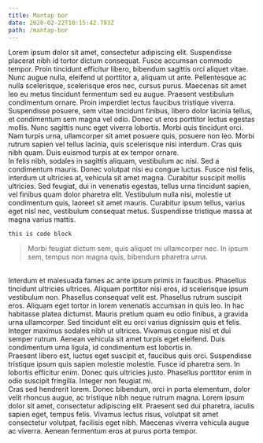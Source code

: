 ```yaml
---
title: Mantap bor
date: 2020-02-22T10:15:42.793Z
path: /mantap-bor
---
```

Lorem ipsum dolor sit amet, consectetur adipiscing elit. Suspendisse placerat nibh id tortor dictum consequat. Fusce accumsan commodo tempor. Proin tincidunt efficitur libero, bibendum sagittis orci aliquet vitae. Nunc augue nulla, eleifend ut porttitor a, aliquam ut ante. Pellentesque ac nulla scelerisque, scelerisque eros nec, cursus purus. Maecenas sit amet leo eu metus tincidunt fermentum sed eu augue. Praesent vestibulum condimentum ornare. Proin imperdiet lectus faucibus tristique viverra. Suspendisse posuere, sem vitae tincidunt finibus, libero dolor lacinia tellus, et condimentum sem magna vel odio. Donec ut eros porttitor lectus egestas mollis. Nunc sagittis nunc eget viverra lobortis. Morbi quis tincidunt orci. Nam turpis urna, ullamcorper sit amet posuere quis, posuere non leo. Morbi rutrum sapien vel tellus lacinia, quis scelerisque nisi interdum. Cras quis nibh quam. Duis euismod turpis at ex tempor ornare. <br/> In felis nibh, sodales in sagittis aliquam, vestibulum ac nisi. Sed a condimentum mauris. Donec volutpat nisi eu congue luctus. Fusce nisl felis, interdum ut ultricies at, vehicula sit amet magna. Curabitur suscipit mollis ultricies. Sed feugiat, dui in venenatis egestas, tellus urna tincidunt sapien, vel finibus quam dolor pharetra elit. Vestibulum nulla nisi, molestie ut condimentum quis, laoreet sit amet mauris. Curabitur ipsum tellus, varius eget nisl nec, vestibulum consequat metus. Suspendisse tristique massa at magna varius mattis. <br/>

`this is code block`

> Morbi feugiat dictum sem, quis aliquet mi ullamcorper nec. In ipsum sem, tempus non magna quis, bibendum pharetra urna. 

<br/> Interdum et malesuada fames ac ante ipsum primis in faucibus. Phasellus tincidunt ultricies ultrices. Aliquam porttitor nisi eros, id scelerisque ipsum vestibulum non. Phasellus consequat velit est. Phasellus rutrum suscipit eros. Aliquam eget tortor in lorem venenatis accumsan in quis leo. In hac habitasse platea dictumst. Mauris pretium quam eu odio finibus, a gravida urna ullamcorper. Sed tincidunt elit eu orci varius dignissim quis et felis. Integer maximus sodales nibh ut ultrices. Vivamus congue nisl et dui semper rutrum. Aenean vehicula sit amet turpis eget eleifend. Duis condimentum urna ligula, id condimentum est lobortis in. <br/> Praesent libero est, luctus eget suscipit et, faucibus quis orci. Suspendisse tristique ipsum quis sapien molestie molestie. Fusce id pharetra sem. In lobortis efficitur enim. Donec quis ultricies justo. Phasellus porttitor enim in odio suscipit fringilla. Integer non feugiat mi. <br> Cras sed hendrerit lorem. Donec bibendum, orci in porta elementum, dolor velit rhoncus augue, ac tristique nibh neque rutrum magna. Lorem ipsum dolor sit amet, consectetur adipiscing elit. Praesent sed dui pharetra, iaculis sapien eget, tempus felis. Vivamus lectus risus, volutpat sit amet consectetur volutpat, facilisis eget nibh. Maecenas viverra vehicula augue ac viverra. Aenean fermentum eros at purus porta tempor.
